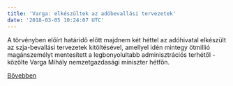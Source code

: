 ```yaml
---
title: 'Varga: elkészültek az adóbevallási tervezetek'
date: '2018-03-05 10:24:07 UTC'
---
```


A törvényben előírt határidő előtt majdnem két héttel az adóhivatal elkészült az szja-bevallási tervezetek kitöltésével, amellyel idén mintegy ötmillió magánszemélyt mentesített a legbonyolultabb adminisztrációs terhétől - közölte Varga Mihály nemzetgazdasági miniszter hétfőn.


[Bővebben](http://ift.tt/2I3uTi9)
